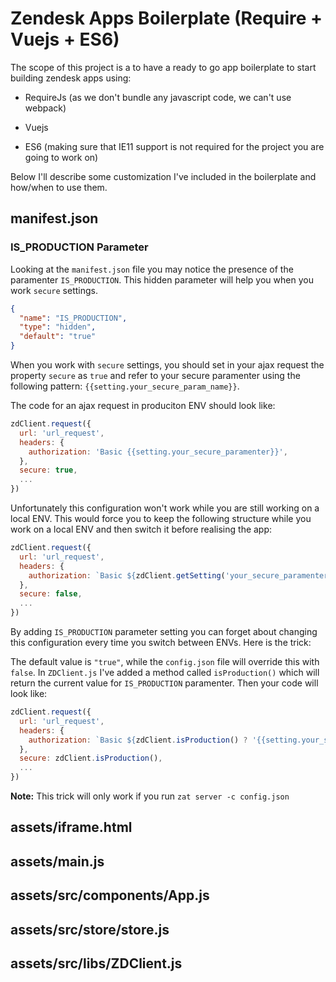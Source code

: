 # Zendesk Apps Boilerplate (Require + Vuejs + ES6)
The scope of this project is a to have a ready to go app boilerplate to start building zendesk apps using:

* RequireJs (as we don't bundle any javascript code, we can't use webpack)

* Vuejs

* ES6 (making sure that IE11 support is not required for the project you are going to work on)

Below I'll describe some customization I've included in the boilerplate and how/when to use them.

## **manifest.json**

### IS_PRODUCTION Parameter

Looking at the `manifest.json` file you may notice the presence of the paramenter
`IS_PRODUCTION`. This hidden parameter will help you when you work `secure` settings.

```json
{
  "name": "IS_PRODUCTION",
  "type": "hidden",
  "default": "true"
}

```

When you work with `secure` settings, you should set in your ajax request the
property `secure` as `true` and refer to your secure paramenter using the following pattern:
`{{setting.your_secure_param_name}}`.

The code for an ajax request in produciton
ENV should look like:

```javascript
zdClient.request({
  url: 'url_request',
  headers: {
    authorization: 'Basic {{setting.your_secure_paramenter}}',
  },
  secure: true,
  ...
})
```

Unfortunately this configuration won't work
while you are still working on a local ENV. This would force you to
keep the following structure while you work on a local ENV and then switch it
before realising the app:

```javascript
zdClient.request({
  url: 'url_request',
  headers: {
    authorization: `Basic ${zdClient.getSetting('your_secure_paramenter')}`,
  },
  secure: false,
  ...
})
```

By adding `IS_PRODUCTION` parameter setting you can forget about changing this
configuration every time you switch between ENVs. Here is the trick:

The default value is `"true"`, while the `config.json` file will override this with `false`.
In `ZDClient.js` I've added a method called `isProduction()` which will return the current value
for `IS_PRODUCTION` paramenter. Then your code will look like:

```javascript
zdClient.request({
  url: 'url_request',
  headers: {
    authorization: `Basic ${zdClient.isProduction() ? '{{setting.your_secure_paramenter}}' : zdClient.getSetting('your_secure_paramenter')}`,
  },
  secure: zdClient.isProduction(),
  ...
})
```
**Note:**
This trick will only work if you run `zat server -c config.json`

## **assets/iframe.html**

## **assets/main.js**

## **assets/src/components/App.js**

## **assets/src/store/store.js**

## **assets/src/libs/ZDClient.js**
